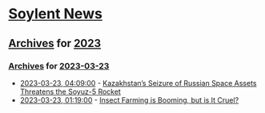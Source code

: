 # [Soylent News](../../../README.md)

## [Archives](../../index.md) for [2023](../index.md)

### [Archives](../../index.md) for [2023-03-23](index.md)

* [2023-03-23, 04:09:00](https://soylentnews.org/article.pl?sid=23/03/22/1241229&from=rss) - [Kazakhstan’s Seizure of Russian Space Assets Threatens the Soyuz-5 Rocket](https://soylentnews.org/article.pl?sid=23/03/22/1241229&from=rss)
* [2023-03-23, 01:19:00](https://soylentnews.org/article.pl?sid=23/03/22/1234227&from=rss) - [Insect Farming is Booming, but is It Cruel?](https://soylentnews.org/article.pl?sid=23/03/22/1234227&from=rss)
